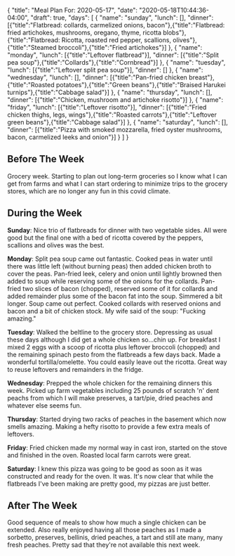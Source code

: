 {
    "title": "Meal Plan For: 2020-05-17",
    "date": "2020-05-18T10:44:36-04:00",
    "draft": true,
    "days": [
        {
            "name": "sunday",
            "lunch": [],
            "dinner": [{"title":"Flatbread: collards, carmelized onions, bacon"},{"title":"Flatbread: fried artichokes, mushrooms, oregano, thyme, ricotta blobs"},{"title":"Flatbread: Ricotta, roasted red pepper, scallions, olives"},{"title":"Steamed broccoli"},{"title":"Fried artichokes"}]
        },
        {
            "name": "monday",
            "lunch": [{"title":"Leftover flatbread"}],
            "dinner": [{"title":"Split pea soup"},{"title":"Collards"},{"title":"Cornbread"}]
        },
        {
            "name": "tuesday",
            "lunch": [{"title":"Leftover split pea soup"}],
            "dinner": []
        },
        {
            "name": "wednesday",
            "lunch": [],
            "dinner": [{"title":"Pan-fried chicken breast"},{"title":"Roasted potatoes"},{"title":"Green beans"},{"title":"Braised Harukei turnips"},{"title":"Cabbage salad"}]
        },
        {
            "name": "thursday",
            "lunch": [],
            "dinner": [{"title":"Chicken, mushroom and artichoke risotto"}]
        },
        {
            "name": "friday",
            "lunch": [{"title":"Leftover risotto"}],
            "dinner": [{"title":"Fried chicken thighs, legs, wings"},{"title":"Roasted carrots"},{"title":"Leftover green beans"},{"title":"Cabbage salad"}]
        },
        {
            "name": "saturday",
            "lunch": [],
            "dinner": [{"title":"Pizza with smoked mozzarella, fried oyster mushrooms, bacon, carmelized leeks and onion"}]
        }
    ]
}

## Before The Week

Grocery week. Starting to plan out long-term groceries so I know what I can get from farms and what I can start ordering to minimize trips to the grocery stores, which are no longer any fun in this covid climate.

## During the Week

**Sunday**: Nice trio of flatbreads for dinner with two vegetable sides. All were good but the final one with a bed of ricotta covered by the peppers, scallions and olives was the best.

**Monday**: Split pea soup came out fantastic. Cooked peas in water until there was little left (without burning peas) then added chicken broth to cover the peas. Pan-fried leek, celery and onion until lightly browned then added to soup while reserving some of the onions for the collards. Pan-fried two slices of bacon (chopped), reserved some of it for collards and added remainder plus some of the bacon fat into the soup. Simmered a bit longer. Soup came out perfect. Cooked collards with reserved onions and bacon and a bit of chicken stock. My wife said of the soup: "Fucking amazing."

**Tuesday**: Walked the beltline to the grocery store. Depressing as usual these days although I did get a whole chicken so...chin up. For breakfast I mixed 2 eggs with a scoop of ricotta plus leftover broccoli (chopped) and the remaining spinach pesto from the flatbreads a few days back. Made a wonderful tortilla/omelette. You could easily leave out the ricotta. Great way to reuse leftovers and remainders in the fridge. 

**Wednesday**: Prepped the whole chicken for the remaining dinners this week. Picked up farm vegetables including 25 pounds of scratch 'n' dent peachs from which I will make preserves, a tart/pie, dried peaches and whatever else seems fun.

**Thursday**: Started drying two racks of peaches in the basement which now smells amazing. Making a hefty risotto to provide a few extra meals of leftovers.

**Friday**: Fried chicken made my normal way in cast iron, started on the stove and finished in the oven. Roasted local farm carrots were great.

**Saturday**: I knew this pizza was going to be good as soon as it was constructed and ready for the oven. It was. It's now clear that while the flatbreads I've been making are pretty good, my pizzas are just better. 


## After The Week

Good sequence of meals to show how much a single chicken can be extended. Also really enjoyed having all those peaches as I made a sorbetto, preserves, bellinis, dried peaches, a tart and still ate many, many fresh peaches. Pretty sad that they're not available this next week.